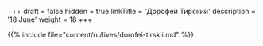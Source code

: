 +++
draft = false
hidden = true
linkTitle = 'Дорофей Тирский'
description = '18 June'
weight = 18
+++

{{% include file="content/ru/lives/dorofei-tirskii.md" %}}
